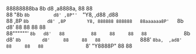 88888888ba  8b           d8   ,a8888a,        88     88  
88      "8b `8b         d8' ,8P"'  `"Y8,    ,d88   ,d88  
88      ,8P  `8b       d8' ,8P        Y8, 888888 888888  
88aaaaaa8P'   `8b     d8'  88          88     88     88  
88""""""'      `8b   d8'   88          88     88     88  
88              `8b d8'    `8b        d8'     88     88  
88               `888'      `8ba,  ,ad8'      88     88  
88                `8'         "Y8888P"        88     88  
